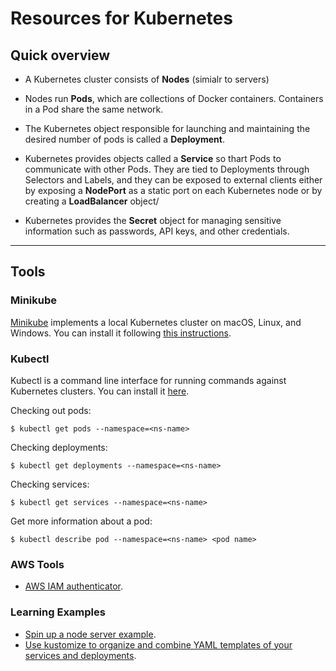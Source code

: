 # Resources for Kubernetes

## Quick overview

* A Kubernetes cluster consists of **Nodes** (simialr to servers)

* Nodes run **Pods**, which are collections of Docker containers. Containers in a Pod share the same network.

* The Kubernetes object responsible for launching and maintaining the desired number of pods is called a **Deployment**. 

* Kubernetes provides objects called a **Service** so thart Pods to communicate with other Pods. They are tied to Deployments through Selectors and Labels, and they can be exposed to external clients either by exposing a **NodePort** as a static port on each Kubernetes node or by creating a **LoadBalancer** object/

* Kubernetes provides the **Secret** object for managing sensitive information such as passwords, API keys, and other credentials.


--------------
## Tools

### Minikube

[Minikube](https://github.com/kubernetes/minikube) implements a local Kubernetes cluster on macOS, Linux, and Windows. You can install it following [this instructions](https://minikube.sigs.k8s.io/docs/start/).

### Kubectl

Kubectl is a command line interface for running commands against Kubernetes clusters. You can install it [here](https://kubernetes.io/docs/tasks/tools/install-kubectl/).


Checking out pods:

```
$ kubectl get pods --namespace=<ns-name>
```

Checking deployments:

```
$ kubectl get deployments --namespace=<ns-name>
```

Checking services:

```
$ kubectl get services --namespace=<ns-name>
```

Get more information about a pod:

```
$ kubectl describe pod --namespace=<ns-name> <pod name>
```

### AWS Tools

* [AWS IAM authenticator](https://github.com/kubernetes-sigs/aws-iam-authenticator).


### Learning Examples


* [Spin up a node server example](https://github.com/bt3gl/Learning_Kubernetes/tree/master/node-server-example).
* [Use kustomize to organize and combine YAML templates of your services and deployments](https://github.com/bt3gl/Learning_Kubernetes/tree/master/kustomize-example).
